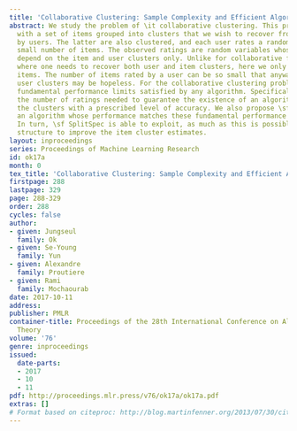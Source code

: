 ```yaml
---
title: 'Collaborative Clustering: Sample Complexity and Efficient Algorithms'
abstract: We study the problem of \it collaborative clustering. This problem is concerned
  with a set of items grouped into clusters that we wish to recover from ratings provided
  by users. The latter are also clustered, and each user rates a random but typical
  small number of items. The observed ratings are random variables whose distributions
  depend on the item and user clusters only. Unlike for collaborative filtering problems
  where one needs to recover both user and item clusters, here we only wish to classify
  items. The number of items rated by a user can be so small that anyway, estimating
  user clusters may be hopeless. For the collaborative clustering problem, we derive
  fundamental performance limits satisfied by any algorithm. Specifically, we identify
  the number of ratings needed to guarantee the existence of an algorithm recovering
  the clusters with a prescribed level of accuracy. We also propose \sf SplitSpec,
  an algorithm whose performance matches these fundamental performance limit order-wise.
  In turn, \sf SplitSpec is able to exploit, as much as this is possible, the users’
  structure to improve the item cluster estimates.
layout: inproceedings
series: Proceedings of Machine Learning Research
id: ok17a
month: 0
tex_title: 'Collaborative Clustering: Sample Complexity and Efficient Algorithms'
firstpage: 288
lastpage: 329
page: 288-329
order: 288
cycles: false
author:
- given: Jungseul
  family: Ok
- given: Se-Young
  family: Yun
- given: Alexandre
  family: Proutiere
- given: Rami
  family: Mochaourab
date: 2017-10-11
address: 
publisher: PMLR
container-title: Proceedings of the 28th International Conference on Algorithmic Learning
  Theory
volume: '76'
genre: inproceedings
issued:
  date-parts:
  - 2017
  - 10
  - 11
pdf: http://proceedings.mlr.press/v76/ok17a/ok17a.pdf
extras: []
# Format based on citeproc: http://blog.martinfenner.org/2013/07/30/citeproc-yaml-for-bibliographies/
---
```

